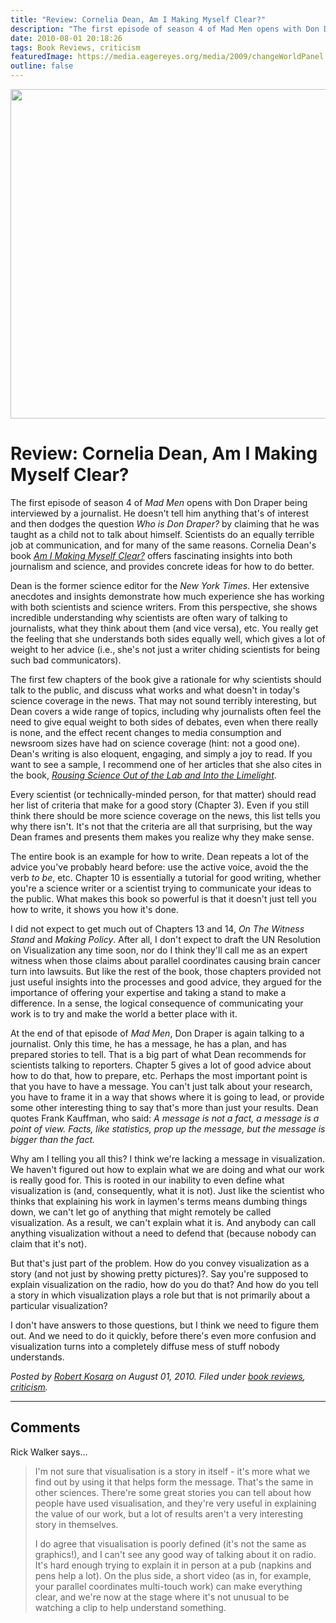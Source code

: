 ```yaml
---
title: "Review: Cornelia Dean, Am I Making Myself Clear?"
description: "The first episode of season 4 of Mad Men opens with Don Draper being interviewed by a journalist. He doesn't tell him anything that's of interest and then dodges the question Who is Don Draper? by claiming that he was taught as a child not to talk about himself. Scientists do an equally terrible job at communication, and for many of the same reasons. Cornelia Dean's book Am I Making Myself Clear? offers fascinating insights into both journalism and science, and provides concrete ideas for how to do better."
date: 2010-08-01 20:18:26
tags: Book Reviews, criticism
featuredImage: https://media.eagereyes.org/media/2009/changeWorldPanel.jpg
outline: false
---
```


<p align="center"><img src="https://media.eagereyes.org/media/2009/changeWorldPanel.jpg" alt="" width="560" height="527" /></p>

# Review: Cornelia Dean, Am I Making Myself Clear?

The first episode of season 4 of <em>Mad Men</em> opens with Don Draper being interviewed by a journalist. He doesn't tell him anything that's of interest and then dodges the question <em>Who is Don Draper?</em> by claiming that he was taught as a child not to talk about himself. Scientists do an equally terrible job at communication, and for many of the same reasons. Cornelia Dean's book <em><a href="http://www.amazon.com/Am-Making-Myself-Clear-Scientists/dp/0674036352/">Am I Making Myself Clear?</a></em> offers fascinating insights into both journalism and science, and provides concrete ideas for how to do better.

Dean is the former science editor for the <em>New York Times</em>. Her extensive anecdotes and insights demonstrate how much experience she has working with both scientists and science writers. From this perspective, she shows incredible understanding why scientists are often wary of talking to journalists, what they think about them (and vice versa), etc. You really get the feeling that she understands both sides equally well, which gives a lot of weight to her advice (i.e., she's not just a writer chiding scientists for being such bad communicators).

The first few chapters of the book give a rationale for why scientists should talk to the public, and discuss what works and what doesn't in today's science coverage in the news. That may not sound terribly interesting, but Dean covers a wide range of topics, including why journalists often feel the need to give equal weight to both sides of debates, even when there really is none, and the effect recent changes to media consumption and newsroom sizes have had on science coverage (hint: not a good one). Dean's writing is also eloquent, engaging, and simply a joy to read. If you want to see a sample, I recommend one of her articles that she also cites in the book, <em><a href="http://www.nytimes.com/2003/11/11/science/commentary-rousing-science-out-of-the-lab-and-into-the-limelight.html?pagewanted=all">Rousing Science Out of the Lab and Into the Limelight</a></em>.

Every scientist (or technically-minded person, for that matter) should read her list of criteria that make for a good story (Chapter 3). Even if you still think there should be more science coverage on the news, this list tells you why there isn't. It's not that the criteria are all that surprising, but the way Dean frames and presents them makes you realize why they make sense.

The entire book is an example for how to write. Dean repeats a lot of the advice you've probably heard before: use the active voice, avoid the the verb <em>to be</em>, etc. Chapter 10 is essentially a tutorial for good writing, whether you're a science writer or a scientist trying to communicate your ideas to the public. What makes this book so powerful is that it doesn't just tell you how to write, it shows you how it's done.

I did not expect to get much out of Chapters 13 and 14, <em>On The Witness Stand</em> and <em>Making Policy</em>. After all, I don't expect to draft the UN Resolution on Visualization any time soon, nor do I think they'll call me as an expert witness when those claims about parallel coordinates causing brain cancer turn into lawsuits. But like the rest of the book, those chapters provided not just useful insights into the processes and good advice, they argued for the importance of offering your expertise and taking a stand to make a difference. In a sense, the logical consequence of communicating your work is to try and make the world a better place with it.

At the end of that episode of <em>Mad Men</em>, Don Draper is again talking to a journalist. Only this time, he has a message, he has a plan, and has prepared stories to tell. That is a big part of what Dean recommends for scientists talking to reporters. Chapter 5 gives a lot of good advice about how to do that, how to prepare, etc. Perhaps the most important point is that you have to have a message. You can't just talk about your research, you have to frame it in a way that shows where it is going to lead, or provide some other interesting thing to say that's more than just your results. Dean quotes Frank Kauffman, who said: <em>A message is not a fact, a message is a point of view. Facts, like statistics, prop up the message, but the message is bigger than the fact.</em>

Why am I telling you all this? I think we're lacking a message in visualization. We haven't figured out how to explain what we are doing and what our work is really good for. This is rooted in our inability to even define what visualization is (and, consequently, what it is not). Just like the scientist who thinks that explaining his work in laymen's terms means dumbing things down, we can't let go of anything that might remotely be called visualization. As a result, we can't explain what it is. And anybody can call anything visualization without a need to defend that (because nobody can claim that it's not).

But that's just part of the problem. How do you convey visualization as a story (and not just by showing pretty pictures)?. Say you're supposed to explain visualization on the radio, how do you do that? And how do you tell a story in which visualization plays a role but that is not primarily about a particular visualization?

I don't have answers to those questions, but I think we need to figure them out. And we need to do it quickly, before there's even more confusion and visualization turns into a completely diffuse mess of stuff nobody understands.


_Posted by <a href="/about">Robert Kosara</a> on August 01, 2010. Filed under [book reviews](/tag/book-reviews), [criticism](/section/criticism)._


<aside class="comments">

---
## Comments

Rick Walker says…
>	I'm not sure that visualisation is a story in itself - it's more what we find out by using it that helps form the message. That's the same in other sciences. There're some great stories you can tell about how people have used visualisation, and they're very useful in explaining the value of our work, but a lot of results aren't a very interesting story in themselves.
>	
>	I do agree that visualisation is poorly defined (it's not the same as graphics!), and I can't see any good way of talking about it on radio. It's hard enough trying to explain it in person at a pub (napkins and pens help a lot). On the plus side, a short video (as in, for example, your parallel coordinates multi-touch work) can make everything clear, and we're now at the stage where it's not unusual to be watching a clip to help understand something.

</aside>

